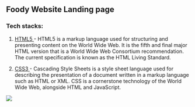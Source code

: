 ## Foody Website Landing page

### Tech stacks:

1. <a href="https://g.co/kgs/rykXrL"> HTML5 </a> - HTML5 is a markup language used for structuring and presenting content on the World Wide Web. It is the fifth and final major HTML version that  is a World Wide Web Consortium recommendation. The current specification is known as the HTML Living Standard.

2. <a href="https://g.co/kgs/3fJiDL"> CSS3 </a> - Cascading Style Sheets is a style sheet language used for describing the presentation of a document written in a markup language such as HTML or XML. CSS is a cornerstone technology of the World Wide Web, alongside HTML and JavaScript.
  
<img src="https://user-images.githubusercontent.com/57729176/190569518-a725a005-de8d-43e5-8de6-9dac3da0ce99.png">  
